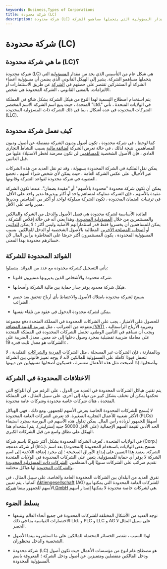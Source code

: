 ```yaml
---
keywords: Business,Types of Corporations
title: شركة محدودة (LC)
description: شركة محدودة (LC) هي شكل من أشكال التأسيس التي تحد من مقدار المسؤولية التي يتحملها مساهمو الشركة.
---
```


# شركة محدودة (LC)
## ما هي شركة محدودة (LC)؟

شركة محدودة (LC) هي شكل عام من التأسيس الذي يحد من مقدار [المسؤولية](/liability) التي يتحملها مساهمو الشركة. يشير إلى الهيكل القانوني الذي يضمن أن مسؤولية أعضاء الشركة أو المشتركين تقتصر على حصتهم في [الشركة](/company) عن طريق الاستثمارات أو الالتزامات. بالمعنى القانوني ، الشركة المحدودة هي شخص.

يتم استخدام اصطلاح التسمية لهذا النوع من هيكل الشركة بشكل شائع في المملكة المتحدة ، حيث يتبع اسم الشركة الاسم المختصر "Ltd." في الولايات المتحدة ، تأتي الشركات المحدودة في عدة أشكال ، بما في ذلك الشركة ذات المسؤولية المحدودة (LLC).

## كيف تعمل شركة محدودة

كما لوحظ ، في شركة محدودة ، تكون أصول وديون الشركة منفصلة عن أصول وديون المساهمين. نتيجة لذلك ، في حالة تعرض الشركة [لضائقة مالية](/financial_distress) بسبب النشاط التجاري العادي ، فإن الأصول الشخصية [للمساهمين](/shareholder) لن تكون معرضة لخطر الاستيلاء عليها من قبل الدائنين.

يمكن نقل الملكية في الشركة المحدودة بسهولة ، وقد تم نقل العديد من هذه الشركات عبر الأجيال. على عكس الشركة العامة ، حيث يمكن لأي شخص شراء أسهم ، تخضع العضوية في شركة محدودة لقواعد الشركة وقانونها.

يمكن أن تكون شركة محدودة "محدودة بالأسهم" أو "مقيدة بضمان". عندما تكون الشركة مقيدة بالأسهم ، فإن الشركة مملوكة لمساهم واحد أو أكثر ويديرها مدير واحد على الأقل. في ترتيبات الضمان المحدودة ، تكون الشركة مملوكة لواحد أو أكثر من الضامنين ويديرها مدير واحد على الأقل.

الفائدة الأساسية لشركة محدودة هي فصل الأصول والدخل من الشركة والمالكين والمستثمرين من خلال [المسؤولية المحدودة](/limitedliability). وهذا يعني أنه في حالة إفلاس الشركة ، يمكن للمساهمين أن يخسروا فقط قدر استثماراتهم الأصلية وليس أكثر ؛ لا يمكن [للدائنين](/creditor) أو [أصحاب المصلحة الآخرين](/stakeholder) المطالبة بالأصول الشخصية أو الدخل للمالكين. بسبب المسؤولية المحدودة ، يكون المستثمرون أكثر حرصًا على المخاطرة برأس المال لأن خسائرهم محدودة بهذا المعنى.

## الفوائد المحدودة للشركة

يأتي التسجيل كشركة محدودة مع عدد من الفوائد. يشملوا:

- شركة محدودة والأشخاص الذين يديرونها متميزون قانونا.

- هيكل شركة محدود يوفر جدار حماية بين مالية الشركة وأصحابها.

- يسمح لشركة محدودة بامتلاك الأصول والاحتفاظ بأي أرباح تتحقق بعد خصم الضرائب.

- يمكن لشركة محدودة الدخول في عقود من تلقاء نفسها.

للحصول على الامتياز ، يجب على الشركات المحدودة في المملكة المتحدة دفع مجموعة متنوعة من الضرائب ، مثل [ضريبة القيمة المضافة (VAT)](/valueaddedtax) وضريبة الأرباح الرأسمالية ، ويجب أن تساهم في التأمين الوطني. تحصل الشركات المحدودة في المملكة المتحدة على معاملة ضريبية تفضيلية بمجرد وصول دخلها إلى حد معين. معدل الضريبة على الشركات هو معدل ثابت قدره 19٪ .

وبالمقارنة ، فإن الشركات غير المسجلة ، مثل الشركات [الفردية](/soleproprietorship) [والشراكات](/partnership) التقليدية ، لا تتحمل قيودًا كاملة على المسؤولية للمالكين لأنه لا يوجد تمييز قانوني بين الشركة وأصحابها. إذا أصبحت مثل هذه الأعمال معسرة ، فسيكون أصحابها مسؤولين عن ديونها.

## الاختلافات المحدودة في الشركة

يتم تقنين هياكل الشركات المحدودة في العديد من الدول ، على الرغم من أن اللوائح التي تحكمها يمكن أن تختلف بشكل كبير من دولة إلى أخرى. على سبيل المثال ، في المملكة المتحدة ، هناك شركات خاصة محدودة وشركات عامة محدودة.

لا يُسمح للشركات المحدودة الخاصة بعرض الأسهم للجمهور. ومع ذلك ، فهي الهياكل الأكثر شعبية للأعمال التجارية الصغيرة. قد تعرض الشركات العامة المحدودة (PLCs) أسهمًا للجمهور لزيادة رأس المال. يمكن تداول هذه الأسهم في البورصة بمجرد استيفاء الحد الأدنى لقيمة السهم الإجمالية (على الأقل 50000 جنيه إسترليني). يتم استخدام هذا الهيكل على نطاق واسع من قبل الشركات الكبرى.

في الولايات المتحدة ، تُعرف الشركة المحدودة بشكل أكثر شيوعًا باسم شركة (Corp.) أو شركة مدمجة (Inc.). تسمح بعض الولايات باستخدام المحدودة (المحدودة) بعد اسم الشركة. يعتمد هذا التعيين على إيداع الأوراق الصحيحة ؛ إن مجرد إضافة اللاحقة إلى اسم الشركة لا يوفر أي حماية للمسؤولية. يتعين على الشركات المحدودة في الولايات المتحدة تقديم ضرائب على الشركات سنويًا إلى المنظمين. [الشركات ذات المسؤولية المحدودة والشركات المحدودة](/llc) لها هياكل مختلفة.

تفرق العديد من البلدان بين الشركات المحدودة العامة والخاصة. على سبيل المثال ، في ألمانيا ، يتم تعيين [Aktiengesellschaft](/ag-aktiengesellschaft) (AG) للشركات العامة المحدودة التي يمكنها بيع الأسهم للجمهور بينما [شركة GmbH](/gmbh) هي لشركات خاصة محدودة لا يمكنها إصدار أسهم.

## يسلط الضوء

- توجد العديد من الأشكال المختلفة للشركات المحدودة في جميع أنحاء العالم وتتبعها الاختصارات القياسية بما في ذلك Ltd. و PLC و LLC و AG على سبيل المثال لا الحصر.

- لهذا السبب ، تقتصر الخسائر المحتملة للمالكين على ما استثمروه بينما الأصول الشخصية والدخل محظوران.

- شركة محدودة (LC) هو مصطلح عام لنوع من مؤسسات الأعمال حيث تكون أصول ودخل المالكين منفصلين ومتميزين عن أصول ودخل الشركة ؛ المعروفة باسم المسؤولية المحدودة.

